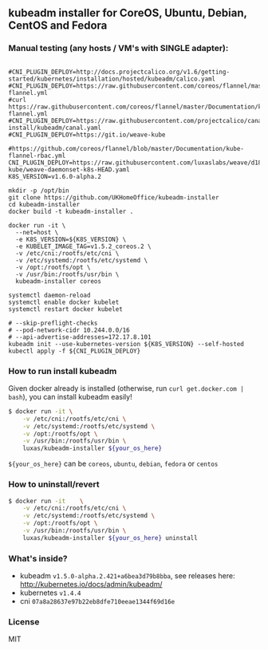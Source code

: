 ## kubeadm installer for CoreOS, Ubuntu, Debian, CentOS and Fedora

### Manual testing (any hosts / VM's with SINGLE adapter):

```

#CNI_PLUGIN_DEPLOY=http://docs.projectcalico.org/v1.6/getting-started/kubernetes/installation/hosted/kubeadm/calico.yaml
#CNI_PLUGIN_DEPLOY=https://raw.githubusercontent.com/coreos/flannel/master/Documentation/kube-flannel.yml
#curl https://raw.githubusercontent.com/coreos/flannel/master/Documentation/kube-flannel.yml
#CNI_PLUGIN_DEPLOY=https://raw.githubusercontent.com/projectcalico/canal/master/k8s-install/kubeadm/canal.yaml
#CNI_PLUGIN_DEPLOY=https://git.io/weave-kube

#https://github.com/coreos/flannel/blob/master/Documentation/kube-flannel-rbac.yml
CNI_PLUGIN_DEPLOY=https://raw.githubusercontent.com/luxaslabs/weave/d18e9cf56f69bf01c61178df47806488e96793c8/prog/weave-kube/weave-daemonset-k8s-HEAD.yaml
K8S_VERSION=v1.6.0-alpha.2

mkdir -p /opt/bin
git clone https://github.com/UKHomeOffice/kubeadm-installer
cd kubeadm-installer
docker build -t kubeadm-installer .

docker run -it \
  --net=host \
  -e K8S_VERSION=${K8S_VERSION} \
  -e KUBELET_IMAGE_TAG=v1.5.2_coreos.2 \
  -v /etc/cni:/rootfs/etc/cni \
  -v /etc/systemd:/rootfs/etc/systemd \
  -v /opt:/rootfs/opt \
  -v /usr/bin:/rootfs/usr/bin \
  kubeadm-installer coreos

systemctl daemon-reload
systemctl enable docker kubelet
systemctl restart docker kubelet

# --skip-preflight-checks
# --pod-network-cidr 10.244.0.0/16
# --api-advertise-addresses=172.17.8.101
kubeadm init --use-kubernetes-version ${K8S_VERSION} --self-hosted
kubectl apply -f ${CNI_PLUGIN_DEPLOY}
```

### How to run install kubeadm

Given docker already is installed (otherwise, run `curl get.docker.com | bash`), you can install kubeadm easily!

```bash
$ docker run -it \
	-v /etc/cni:/rootfs/etc/cni \
	-v /etc/systemd:/rootfs/etc/systemd \
	-v /opt:/rootfs/opt \
	-v /usr/bin:/rootfs/usr/bin \
	luxas/kubeadm-installer ${your_os_here}
```

`${your_os_here}` can be `coreos`, `ubuntu`, `debian`, `fedora` or `centos`

### How to uninstall/revert

```bash
$ docker run -it 	\
	-v /etc/cni:/rootfs/etc/cni \
	-v /etc/systemd:/rootfs/etc/systemd \
	-v /opt:/rootfs/opt \
	-v /usr/bin:/rootfs/usr/bin \
	luxas/kubeadm-installer ${your_os_here} uninstall
```

### What's inside?

 - kubeadm `v1.5.0-alpha.2.421+a6bea3d79b8bba`, see releases here: http://kubernetes.io/docs/admin/kubeadm/
 - kubernetes `v1.4.4`
 - cni `07a8a28637e97b22eb8dfe710eeae1344f69d16e`

### License

MIT
